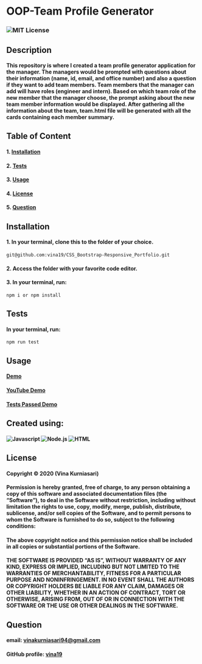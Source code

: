 # OOP-Team Profile Generator
### ![MIT License](https://img.shields.io/static/v1?label=License&message=MIT&color=yellow)
## Description
#### This repository is where I created a team profile generator application for the manager. The managers would be prompted with questions about their information (name, id, email, and office number) and also a question if they want to add team members. Team members that the manager can add will have roles (engineer and intern). Based on which team role of the new member that the manager choose, the prompt asking about the new team member information would be displayed. After gathering all the information about the team, team.html file will be generated with all the cards containing each member summary.

## Table of Content
#### 1. [Installation](##Installation)
#### 2. [Tests](##Tests)
#### 3. [Usage](##Usage)
#### 4. [License](##License)
#### 5. [Question](##Question)

## Installation
#### 1. In your terminal, clone this to the folder of your choice.

    git@github.com:vina19/CSS_Bootstrap-Responsive_Portfolio.git

#### 2. Access the folder with your favorite code editor.
#### 3. In your terminal, run:
    
    npm i or npm install

## Tests
#### In your terminal, run:

    npm run test

## Usage
#### [Demo](https://drive.google.com/file/d/1-X2n6kbegaU1Sde-sc_uB-GRQQT8dFsO/view)
#### [YouTube Demo](https://youtu.be/8JKCHa-cObk)
#### [Tests Passed Demo](https://drive.google.com/file/d/1_1CMQfoYkwIlFPIsSfgwSq60RL00VmBA/view)

## Created using:
####  ![Javascript](https://img.shields.io/static/v1?label=JavaScript&message=ES6&color=blue) ![Node.js](https://img.shields.io/static/v1?label=Node.js&message=6.14.8&color=green) ![HTML](https://img.shields.io/static/v1?label=HTML&message=HTML5&color=orange)

## License
#### Copyright © 2020 (Vina Kurniasari)

#### Permission is hereby granted, free of charge, to any person obtaining a copy of this software and associated documentation files (the “Software”), to deal in the Software without restriction, including without limitation the rights to use, copy, modify, merge, publish, distribute, sublicense, and/or sell copies of the Software, and to permit persons to whom the Software is furnished to do so, subject to the following conditions:

#### The above copyright notice and this permission notice shall be included in all copies or substantial portions of the Software.

#### THE SOFTWARE IS PROVIDED “AS IS”, WITHOUT WARRANTY OF ANY KIND, EXPRESS OR IMPLIED, INCLUDING BUT NOT LIMITED TO THE WARRANTIES OF MERCHANTABILITY, FITNESS FOR A PARTICULAR PURPOSE AND NONINFRINGEMENT. IN NO EVENT SHALL THE AUTHORS OR COPYRIGHT HOLDERS BE LIABLE FOR ANY CLAIM, DAMAGES OR OTHER LIABILITY, WHETHER IN AN ACTION OF CONTRACT, TORT OR OTHERWISE, ARISING FROM, OUT OF OR IN CONNECTION WITH THE SOFTWARE OR THE USE OR OTHER DEALINGS IN THE SOFTWARE.

## Question
#### email: vinakurniasari94@gmail.com
#### GitHub profile: [vina19](https://github.com/vina19)